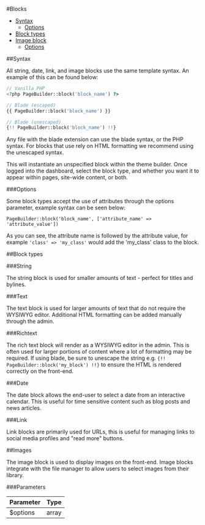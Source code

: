 #Blocks
- [Syntax](#syntax)
  - [Options](#options)
- [Block types](#blocktypes)
- [Image block](#image)
  - [Options](#imageoptions)

##Syntax

All string, date, link, and image blocks use the same template syntax. An example of this can be found below:

```php
// Vanilla PHP
<?php PageBuilder::block('block_name') ?>

// Blade (escaped)
{{ PageBuilder::block('block_name') }}

// Blade (unescaped)
{!! PageBuilder::block('block_name') !!}
```

Any file with the blade extension can use the blade syntax, or the PHP syntax. For blocks that use rely on HTML formatting we recommend using the unescaped syntax.

This will instantiate an unspecified block within the theme builder. Once logged into the dashboard, select the block type, and whether you want it to appear within pages, site-wide content, or both.

###Options

Some block types accept the use of attributes through the options parameter, example syntax can be seen below:

`PageBuilder::block('block_name', ['attribute_name' => 'attribute_value'])`

As you can see, the attribute name is followed by the attribute value, for example `'class' => 'my_class'` would add the 'my_class' class to the block.

##Block types

###String

The string block is used for smaller amounts of text - perfect for titles and bylines.

###Text

The text block is used for larger amounts of text that do not require the WYSIWYG editor. Additional HTML formatting can be added manually through the admin.

###Richtext

The rich text block will render as a WYSIWYG editor in the admin. This is often used for larger portions of content where a lot of formatting may be required. If using blade, be sure to unescape the string e.g. `{!! PageBuilder::block('my_block') !!}` to ensure the HTML is rendered correctly on the front-end.

###Date

The date block allows the end-user to select a date from an interactive calendar. This is useful for time sensitive content such as blog posts and news articles.

###Link

Link blocks are primarily used for URLs, this is useful for managing links to social media profiles and "read more" buttons.

##Images

The image block is used to display images on the front-end. Image blocks integrate with the file manager to allow users to select images from their library.

###Parameters

| Parameter | Type    |
| --------- | -------:|
| $options  | array   |
